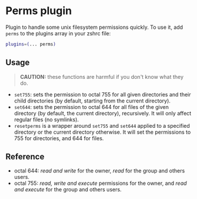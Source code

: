# Perms plugin
Plugin to handle some unix filesystem permissions quickly.
To use it, add `perms` to the plugins array in your zshrc file:
```zsh
plugins=(... perms)
```
## Usage
> **CAUTION:** these functions are harmful if you don't know what they do.
- `set755`: sets the permission to octal 755 for all given directories and their child directories (by default, starting from the current directory).
- `set644`: sets the permission to octal 644 for all files of the given directory (by default, the current directory), recursively. It will only affect regular files (no symlinks).
- `resetperms` is a wrapper around `set755` and `set644` applied to a specified directory or the current directory otherwise.
  It will set the permissions to 755 for directories, and 644 for files.
## Reference
- octal 644: _read and write_ for the owner, _read_ for the group and others users.
- octal 755: _read, write and execute_ permissions for the owner, and _read and execute_ for the group and others users.
